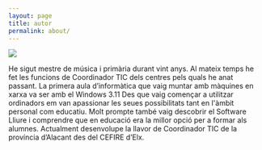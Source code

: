 ```yaml
---
layout: page
title: autor
permalink: about/
---
```


<img class="col one right" src="..//img/sasogu.jpg">


He sigut mestre de música i primària durant vint anys. Al mateix temps he fet les funcions de Coordinador TIC dels centres pels quals he anat passant. La primera aula d’informàtica que vaig muntar amb màquines en xarxa va ser amb el Windows 3.11 Des que vaig començar a utilitzar ordinadors em van apassionar les seues possibilitats tant en l'àmbit personal com educatiu. Molt prompte també vaig descobrir el Software Lliure i comprendre que en educació era la millor opció per a formar als alumnes. Actualment desenvolupe la llavor de Coordinador TIC de la província d’Alacant des del CEFIRE d’Elx.
<br><br>
<br /><br />
<br />
<br/>
<span class="contacticon center">
	<a href="https://github.com/sasogu" target="_blank"><i class="fa fa-github-square"></i></a>
	<a href="https://www.linkedin.com/in/sasogu/" target="_blank"><i class="fa fa-linkedin-square"></i></a>
	<a href="https://twitter.com/sasogu" target="_blank"><i class="fa fa-twitter-square"></i></a>
	<a href="https://twitter.com/sasogu" target="_blank"><i class="fa fa-diaspora-square"></i></a>
</span>
